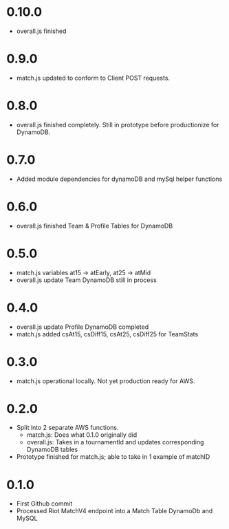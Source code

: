 # 0.10.0
* overall.js finished

# 0.9.0
* match.js updated to conform to Client POST requests.

# 0.8.0
* overall.js finished completely. Still in prototype before productionize for DynamoDB.

# 0.7.0
* Added module dependencies for dynamoDB and mySql helper functions

# 0.6.0
* overall.js finished Team & Profile Tables for DynamoDB

# 0.5.0
* match.js variables at15 -> atEarly, at25 -> atMid
* overall.js update Team DynamoDB still in process

# 0.4.0
* overall.js update Profile DynamoDB completed
* match.js added csAt15, csDiff15, csAt25, csDiff25 for TeamStats

# 0.3.0
* match.js operational locally. Not yet production ready for AWS.

# 0.2.0
* Split into 2 separate AWS functions. 
    * match.js: Does what 0.1.0 originally did
    * overall.js: Takes in a tournamentId and updates corresponding DynamoDB tables
* Prototype finished for match.js; able to take in 1 example of matchID

# 0.1.0 
* First Github commit
* Processed Riot MatchV4 endpoint into a Match Table DynamoDb and MySQL